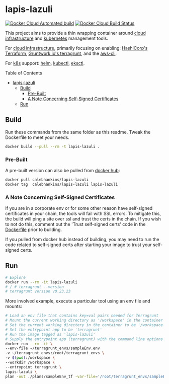 # lapis-lazuli

[![Docker Cloud Automated build](https://img.shields.io/docker/cloud/automated/calebhankins/lapis-lazuli.svg?style=flat-square)](https://hub.docker.com/r/calebhankins/lapis-lazuli/)
[![Docker Cloud Build Status](https://img.shields.io/docker/cloud/build/calebhankins/lapis-lazuli.svg?style=flat-square)](https://hub.docker.com/r/calebhankins/lapis-lazuli/)


This project aims to provide a thin wrapping container around [cloud infrastructure](https://aws.amazon.com/what-is-cloud-computing/) and [kubernetes](https://kubernetes.io/) management tools.

For [cloud infrastructure](https://aws.amazon.com/what-is-cloud-computing/), primarily focusing on enabling: [HashiCorp's Terraform](https://github.com/hashicorp/terraform), [Gruntwork.io's terragrunt](https://github.com/gruntwork-io/terragrunt), and the [aws-cli](https://docs.aws.amazon.com/cli/latest/userguide/cli-chap-welcome.html).

For [k8s](https://kubernetes.io/) support: [helm](https://helm.sh/), [kubectl](https://kubernetes.io/docs/reference/kubectl/overview/), [eksctl](https://eksctl.io/).

Table of Contents
- [lapis-lazuli](#lapis-lazuli)
  - [Build](#build)
    - [Pre-Built](#pre-built)
    - [A Note Concerning Self-Signed Certificates](#a-note-concerning-self-signed-certificates)
  - [Run](#run)

## Build

Run these commands from the same folder as this readme. Tweak the Dockerfile to meet your needs.

```bash
docker build --pull --rm -t lapis-lazuli .
```

### Pre-Built

A pre-built version can also be pulled from [docker hub](https://hub.docker.com/r/calebhankins/lapis-lazuli):

```bash
docker pull calebhankins/lapis-lazuli
docker tag  calebhankins/lapis-lazuli lapis-lazuli
```

### A Note Concerning Self-Signed Certificates
If you are in a corporate env or for some other reason have self-signed certificates in your chain, the tools will fail with SSL errors. To mitigate this, the build will ping a site over ssl and trust the certs in the chain. If you wish to not do this, comment out the 'Trust self-signed certs' code in the [Dockerfile](Dockerfile) prior to building.

If you pulled from docker hub instead of building, you may need to run the code related to self-signed certs after starting your image to trust your self-signed certs.

## Run

```bash
# Explore
docker run --rm -it lapis-lazuli
# / # terragrunt --version
# terragrunt version v0.23.23
```

More involved example, execute a particular tool using an env file and mounts:

```bash
# Load an env file that contains key=val pairs needed for Terragrunt
# Mount the current working directory as '/workspace' in the container
# Set the current working directory in the container to be '/workspace'
# Set the entrypoint app to be 'terragrunt'
# Run the image tagged as 'lapis-lazuli'
# Supply the entrypoint app (terragrunt) with the command line options '...'
docker run --rm -it \
--env-file ~/terragrunt_envs/sampleEnv.env
-v ~/terragrunt_envs:/root/terragrunt_envs \
-v $(pwd):/workspace \
--workdir /workspace \
--entrypoint terragrunt \
lapis-lazuli \
plan -out ./plans/sampleEnv_tf -var-file='/root/terragrunt_envs/sampleEnv.tfvars'
```
